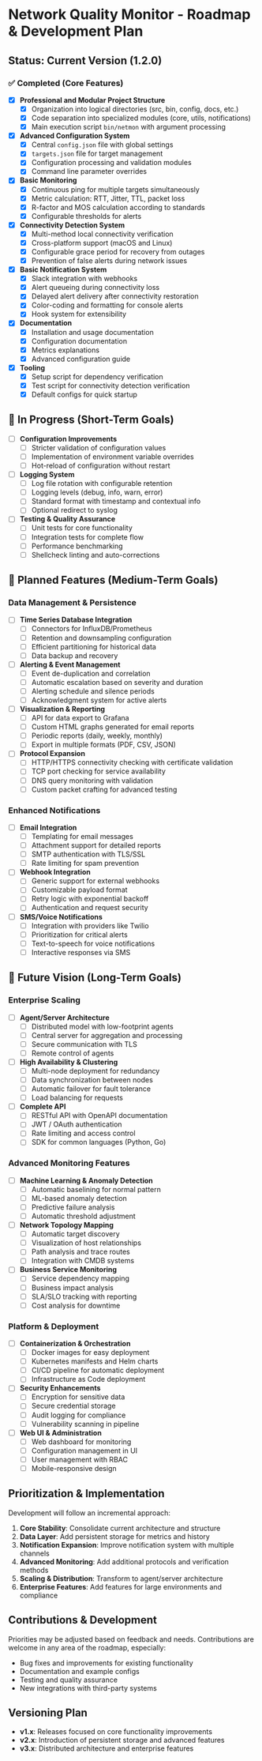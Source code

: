# Network Quality Monitor - Roadmap & Development Plan

## Status: Current Version (1.2.0)

### ✅ Completed (Core Features)

- [x] **Professional and Modular Project Structure**
  - [x] Organization into logical directories (src, bin, config, docs, etc.)
  - [x] Code separation into specialized modules (core, utils, notifications)
  - [x] Main execution script `bin/netmon` with argument processing

- [x] **Advanced Configuration System**
  - [x] Central `config.json` file with global settings
  - [x] `targets.json` file for target management
  - [x] Configuration processing and validation modules
  - [x] Command line parameter overrides

- [x] **Basic Monitoring**
  - [x] Continuous ping for multiple targets simultaneously
  - [x] Metric calculation: RTT, Jitter, TTL, packet loss
  - [x] R-factor and MOS calculation according to standards
  - [x] Configurable thresholds for alerts

- [x] **Connectivity Detection System**
  - [x] Multi-method local connectivity verification
  - [x] Cross-platform support (macOS and Linux)
  - [x] Configurable grace period for recovery from outages
  - [x] Prevention of false alerts during network issues

- [x] **Basic Notification System**
  - [x] Slack integration with webhooks
  - [x] Alert queueing during connectivity loss
  - [x] Delayed alert delivery after connectivity restoration
  - [x] Color-coding and formatting for console alerts
  - [x] Hook system for extensibility

- [x] **Documentation**
  - [x] Installation and usage documentation
  - [x] Configuration documentation
  - [x] Metrics explanations
  - [x] Advanced configuration guide

- [x] **Tooling**
  - [x] Setup script for dependency verification
  - [x] Test script for connectivity detection verification
  - [x] Default configs for quick startup

## 🚧 In Progress (Short-Term Goals)

- [ ] **Configuration Improvements**
  - [ ] Stricter validation of configuration values
  - [ ] Implementation of environment variable overrides
  - [ ] Hot-reload of configuration without restart

- [ ] **Logging System**
  - [ ] Log file rotation with configurable retention
  - [ ] Logging levels (debug, info, warn, error)
  - [ ] Standard format with timestamp and contextual info
  - [ ] Optional redirect to syslog

- [ ] **Testing & Quality Assurance**
  - [ ] Unit tests for core functionality
  - [ ] Integration tests for complete flow
  - [ ] Performance benchmarking
  - [ ] Shellcheck linting and auto-corrections

## 📅 Planned Features (Medium-Term Goals)

### Data Management & Persistence

- [ ] **Time Series Database Integration**
  - [ ] Connectors for InfluxDB/Prometheus
  - [ ] Retention and downsampling configuration
  - [ ] Efficient partitioning for historical data
  - [ ] Data backup and recovery

- [ ] **Alerting & Event Management**
  - [ ] Event de-duplication and correlation
  - [ ] Automatic escalation based on severity and duration
  - [ ] Alerting schedule and silence periods
  - [ ] Acknowledgment system for active alerts

- [ ] **Visualization & Reporting**
  - [ ] API for data export to Grafana
  - [ ] Custom HTML graphs generated for email reports
  - [ ] Periodic reports (daily, weekly, monthly)
  - [ ] Export in multiple formats (PDF, CSV, JSON)

- [ ] **Protocol Expansion**
  - [ ] HTTP/HTTPS connectivity checking with certificate validation
  - [ ] TCP port checking for service availability
  - [ ] DNS query monitoring with validation
  - [ ] Custom packet crafting for advanced testing

### Enhanced Notifications

- [ ] **Email Integration**
  - [ ] Templating for email messages
  - [ ] Attachment support for detailed reports
  - [ ] SMTP authentication with TLS/SSL
  - [ ] Rate limiting for spam prevention

- [ ] **Webhook Integration**
  - [ ] Generic support for external webhooks
  - [ ] Customizable payload format
  - [ ] Retry logic with exponential backoff
  - [ ] Authentication and request security

- [ ] **SMS/Voice Notifications**
  - [ ] Integration with providers like Twilio
  - [ ] Prioritization for critical alerts
  - [ ] Text-to-speech for voice notifications
  - [ ] Interactive responses via SMS

## 🔮 Future Vision (Long-Term Goals)

### Enterprise Scaling

- [ ] **Agent/Server Architecture**
  - [ ] Distributed model with low-footprint agents
  - [ ] Central server for aggregation and processing
  - [ ] Secure communication with TLS
  - [ ] Remote control of agents

- [ ] **High Availability & Clustering**
  - [ ] Multi-node deployment for redundancy
  - [ ] Data synchronization between nodes
  - [ ] Automatic failover for fault tolerance
  - [ ] Load balancing for requests

- [ ] **Complete API**
  - [ ] RESTful API with OpenAPI documentation
  - [ ] JWT / OAuth authentication
  - [ ] Rate limiting and access control
  - [ ] SDK for common languages (Python, Go)

### Advanced Monitoring Features

- [ ] **Machine Learning & Anomaly Detection**
  - [ ] Automatic baselining for normal pattern
  - [ ] ML-based anomaly detection
  - [ ] Predictive failure analysis
  - [ ] Automatic threshold adjustment

- [ ] **Network Topology Mapping**
  - [ ] Automatic target discovery
  - [ ] Visualization of host relationships
  - [ ] Path analysis and trace routes
  - [ ] Integration with CMDB systems

- [ ] **Business Service Monitoring**
  - [ ] Service dependency mapping
  - [ ] Business impact analysis
  - [ ] SLA/SLO tracking with reporting
  - [ ] Cost analysis for downtime

### Platform & Deployment

- [ ] **Containerization & Orchestration**
  - [ ] Docker images for easy deployment
  - [ ] Kubernetes manifests and Helm charts
  - [ ] CI/CD pipeline for automatic deployment
  - [ ] Infrastructure as Code deployment

- [ ] **Security Enhancements**
  - [ ] Encryption for sensitive data
  - [ ] Secure credential storage
  - [ ] Audit logging for compliance
  - [ ] Vulnerability scanning in pipeline

- [ ] **Web UI & Administration**
  - [ ] Web dashboard for monitoring
  - [ ] Configuration management in UI
  - [ ] User management with RBAC
  - [ ] Mobile-responsive design

## Prioritization & Implementation

Development will follow an incremental approach:

1. **Core Stability**: Consolidate current architecture and structure
2. **Data Layer**: Add persistent storage for metrics and history
3. **Notification Expansion**: Improve notification system with multiple channels
4. **Advanced Monitoring**: Add additional protocols and verification methods
5. **Scaling & Distribution**: Transform to agent/server architecture
6. **Enterprise Features**: Add features for large environments and compliance

## Contributions & Development

Priorities may be adjusted based on feedback and needs. Contributions are welcome in any area of the roadmap, especially:

- Bug fixes and improvements for existing functionality
- Documentation and example configs
- Testing and quality assurance
- New integrations with third-party systems

## Versioning Plan

- **v1.x**: Releases focused on core functionality improvements
- **v2.x**: Introduction of persistent storage and advanced features
- **v3.x**: Distributed architecture and enterprise features